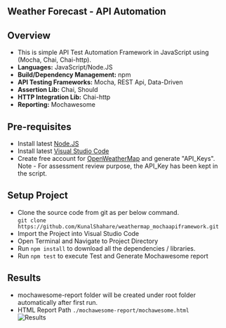 ## Weather Forecast - API Automation

## Overview
* This is simple API Test Automation Framework in JavaScript using (Mocha, Chai, Chai-http).
* **Languages:** JavaScript/Node.JS
* **Build/Dependency Management:** npm
* **API Testing Frameworks:** Mocha, REST Api, Data-Driven
* **Assertion Lib:** Chai, Should
* **HTTP Integration Lib:** Chai-http
* **Reporting:** Mochawesome

## Pre-requisites
* Install latest [Node.JS](https://nodejs.org/en/download/)
* Install latest [Visual Studio Code](https://code.visualstudio.com/download)
* Create free account for [OpenWeatherMap](https://openweathermap.org/) and generate "API_Keys". Note - For assessment review purpose, the API_Key has been kept in the script.

## Setup Project
* Clone the source code from git as per below command.<br />
```git clone https://github.com/KunalShahare/weathermap_mochaapiframework.git```
* Import the Project into Visual Studio Code 
* Open Terminal and Navigate to Project Directory
* Run `npm install` to download all the dependencies / libraries.
* Run `npm test` to execute Test and Generate Mochawesome report 

## Results
* mochawesome-report folder will be created under root folder automatically after first run.
* HTML Report Path `./mochawesome-report/mochawesome.html` <br />
![Results](./Sample_Report.PNG)



